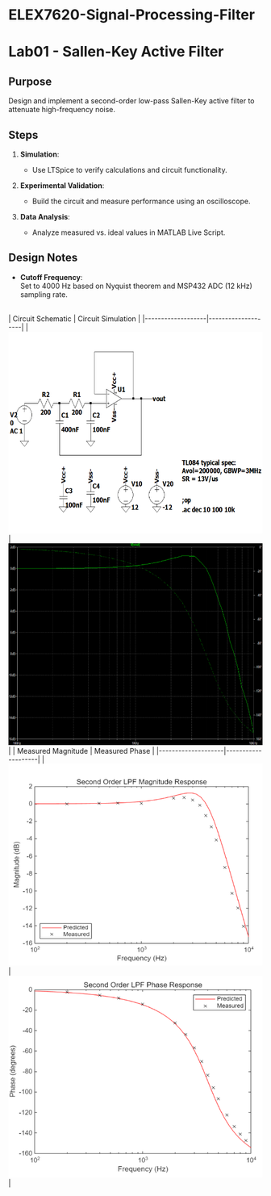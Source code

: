# ELEX7620-Signal-Processing-Filter

# Lab01 - Sallen-Key Active Filter
## Purpose
Design and implement a second-order low-pass Sallen-Key active filter to attenuate high-frequency noise.

## Steps
1. **Simulation**:  
   - Use LTSpice to verify calculations and circuit functionality.

2. **Experimental Validation**:  
   - Build the circuit and measure performance using an oscilloscope.

3. **Data Analysis**:  
   - Analyze measured vs. ideal values in MATLAB Live Script.

## Design Notes
- **Cutoff Frequency**:  
  Set to 4000 Hz based on Nyquist theorem and MSP432 ADC (12 kHz) sampling rate.
<br>
| Circuit Schematic | Circuit Simulation |
|-------------------|--------------------|
| <img src="/Lab%2001%20-%20Sallen%20Key%20Active%20Filter/LTSpice/Schematic%20&%20Plot/Circuit-Schematic.png" alt="Circuit Schematic" width="700" height="400"> | <img src="/Lab%2001%20-%20Sallen%20Key%20Active%20Filter/LTSpice/Schematic%20&%20Plot/Circuit-Simulation.png" alt="Circuit simulation" width="700" height="400"> |
| Measured Magnitude |   Measured Phase   |
|--------------------|--------------------|
| <img src="/Lab 01 - Sallen Key Active Filter/Matlab-live-script/Magnitude-Plot.PNG" alt="Measured Magnitude" width="700" height="400"> | <img src="/Lab 01 - Sallen Key Active Filter/Matlab-live-script/Phase-Plot.PNG" alt="Measured Phase" width="700" height="400"> |